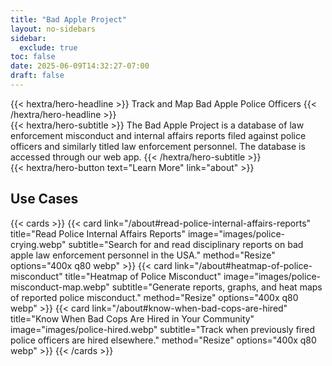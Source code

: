 ```yaml
---
title: "Bad Apple Project"
layout: no-sidebars
sidebar:
  exclude: true
toc: false
date: 2025-06-09T14:32:27-07:00
draft: false
---
```


<div class="hx-mt-6 hx-mb-6" style="max-width:800px">
{{< hextra/hero-headline >}}
  Track and Map Bad Apple Police Officers
{{< /hextra/hero-headline >}}
</div>

<div class="hx-mb-12">
{{< hextra/hero-subtitle >}}
  The Bad Apple Project is a database of law enforcement misconduct and internal affairs reports filed against police officers and similarly titled law enforcement personnel. The database is accessed through our web app.
{{< /hextra/hero-subtitle >}}
</div>

<div class="hx-mb-6">
{{< hextra/hero-button text="Learn More" link="about" >}}
</div>

**Use Cases**
-----------

{{< cards >}}
  {{< card link="/about#read-police-internal-affairs-reports" title="Read Police Internal Affairs Reports" image="images/police-crying.webp" subtitle="Search for and read disciplinary reports on bad apple law enforcement personnel in the USA." method="Resize" options="400x q80 webp" >}}
  {{< card link="/about#heatmap-of-police-misconduct" title="Heatmap of Police Misconduct" image="images/police-misconduct-map.webp" subtitle="Generate reports, graphs, and heat maps of reported police misconduct." method="Resize" options="400x q80 webp" >}}
  {{< card link="/about#know-when-bad-cops-are-hired" title="Know When Bad Cops Are Hired in Your Community" image="images/police-hired.webp" subtitle="Track when previously fired police officers are hired elsewhere." method="Resize" options="400x q80 webp" >}}
{{< /cards >}}



